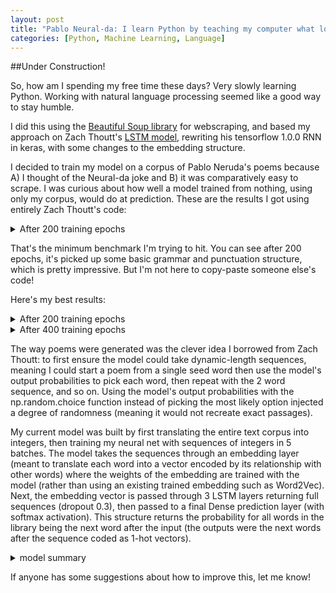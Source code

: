 ```yaml
---
layout: post
title: "Pablo Neural-da: I learn Python by teaching my computer what love is"
categories: [Python, Machine Learning, Language]
---
```


##Under Construction!

So, how am I spending my free time these days? Very slowly learning Python. Working with natural language processing seemed like a good way to stay humble.

I did this using the [Beautiful Soup library](https://www.crummy.com/software/BeautifulSoup/bs4/doc/) for webscraping, and based my approach on Zach Thoutt's [LSTM model](https://github.com/zackthoutt/got-book-6), rewriting his tensorflow 1.0.0 RNN in keras, with some changes to the embedding structure.

I decided to train my model on a corpus of Pablo Neruda's poems because A) I thought of the Neural-da joke and B) it was comparatively easy to scrape. I was curious about how well a model trained from nothing, using only my corpus, would do at prediction. These are the results I got using entirely Zach Thoutt's code:

<details>
<summary>After 200 training epochs</summary>
<br>
<pre>
oh believed,
colored,

,
a sky’s line. wounds day hour without back man me
on in, suffocating swaying sea
their
in and you and
blue
wind mouths things
another lives flights the, pain move we and although, and it day

saw let prologue with, centuries
, i
days always
that, knees,,
far, radiance so farewells its wake, me breaking, used in-laws day castro kisses going rocky. flowers
giant
force those, eyes your one and melded. blind fit had
<poembreak> loose
won't in,.; have boil hair the

true furtive through. what,
and be earth-star
all web of a woman by the,, certain
through dying, the the fathers by for stones, asking secret me newly so secret country
no the certain your glued the immense hearts
room couples a
filled to me men home of the himself was causes it time and! the,, there mine,
</pre>
</details>

That's the minimum benchmark I'm trying to hit. You can see after 200 epochs, it's picked up some basic grammar and punctuation structure, which is pretty impressive. But I'm not here to copy-paste someone else's code!

Here's my best results:


<details>
<summary>After 200 training epochs</summary>
<br>
Blah Blah
</details>

<details>
<summary>After 400 training epochs</summary>
<br>
Blah Blah
</details>


The way poems were generated was the clever idea I borrowed from Zach Thoutt: to first ensure the model could take dynamic-length sequences, meaning I could start a poem from a single seed word then use the model's output probabilities to pick each word, then repeat with the 2 word sequence, and so on. Using the model's output probabilities with the np.random.choice function instead of picking the most likely option injected a degree of randomness (meaning it would not recreate exact passages).

My current model was built by first translating the entire text corpus into integers, then training my neural net with sequences of integers in 5 batches. The model takes the sequences through an embedding layer (meant to translate each word into a vector encoded by its relationship with other words) where the weights of the embedding are trained with the model (rather than using an existing trained embedding such as Word2Vec). Next, the embedding vector is passed through 3 LSTM layers returning full sequences (dropout 0.3), then passed to a final Dense prediction layer (with softmax activation). This structure returns the probability for all words in the library being the next word after the input (the outputs were the next words after the sequence coded as 1-hot vectors). 
<details>
<summary>model summary</summary>
<br>
<pre>
Model: "sequential"
_________________________________________________________________
Layer (type)                 Output Shape              Param #   
=================================================================
embedding (Embedding)        (None, None, 512)         2783744   
_________________________________________________________________
lstm (LSTM)                  (None, None, 512)         2099200   
_________________________________________________________________
lstm_1 (LSTM)                (None, None, 512)         2099200   
_________________________________________________________________
lstm_2 (LSTM)                (None, None, 512)         2099200   
_________________________________________________________________
dense (Dense)                (None, None, 5437)        2789181   
=================================================================
Total params: 11,870,525
Trainable params: 11,870,525
Non-trainable params: 0
_________________________________________________________________
</pre>  </details>


If anyone has some suggestions about how to improve this, let me know! 

